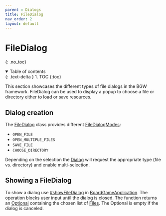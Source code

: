 ```yaml
---
parent : Dialogs 
title: FileDialog 
nav_order: 2 
layout: default
---
```


# FileDialog
{: .no_toc}
<details open markdown="block">
  <summary>
    Table of contents
  </summary>
  {: .text-delta }
1. TOC
{:toc}
</details>

This section showcases the different types of file dialogs in the BGW framework. FileDialog can be
used to display a popup to choose a file or directory either to load or save resources.

## Dialog creation

The [FileDialog](https://tudo-aqua.github.io/bgw/kotlin-docs/bgw-core/tools.aqua.bgw.dialog/-file-dialog/index.html) 
class provides different [FileDialogModes](https://tudo-aqua.github.io/bgw/kotlin-docs/bgw-core/tools.aqua.bgw.dialog/-file-dialog-mode/index.html):
* ``OPEN_FILE``
* ``OPEN_MULTIPLE_FILES``
* ``SAVE_FILE``
* ``CHOOSE_DIRECTORY``

Depending on the selection the [Dialog](https://tudo-aqua.github.io/bgw/kotlin-docs/bgw-core/tools.aqua.bgw.dialog/-dialog/index.html) will request the appropriate type (file vs. directory) and enable 
multi-selection.

## Showing a FileDialog
To show a dialog use [#showFileDialog](https://tudo-aqua.github.io/bgw/kotlin-docs/bgw-core/tools.aqua.bgw.core/-board-game-application/show-file-dialog.html) 
in [BoardGameApplication](https://tudo-aqua.github.io/bgw/kotlin-docs/bgw-core/tools.aqua.bgw.core/-board-game-application/index.html).
The operation blocks user input until the dialog is closed. The function returns an [Optional](https://docs.oracle.com/javase/8/docs/api/java/util/Optional.html) 
containing the chosen list of [Files](https://docs.oracle.com/javase/8/docs/api/java/io/File.html). The Optional is 
empty if the dialog is canceled.
